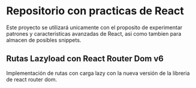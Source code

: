# Repositorio con practicas de React

Este proyecto se utilizará unicamente con el proposito de experimentar patrones y caracteristicas avanzadas de React, asi como tambien para almacen de posibles snippets.

## Rutas Lazyload con React Router Dom v6

Implementación de rutas con carga lazy con la nueva versión de la libreria de react router dom.
